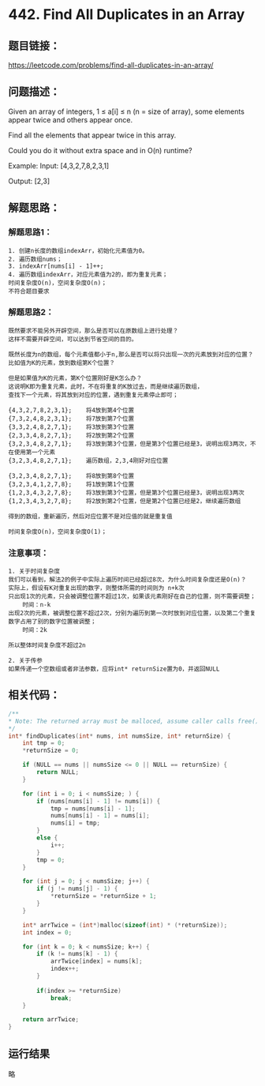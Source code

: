 # 442. Find All Duplicates in an Array

## 题目链接：

https://leetcode.com/problems/find-all-duplicates-in-an-array/

## 问题描述：

Given an array of integers, 1 ≤ a[i] ≤ n (n = size of array), some elements appear twice and others appear once.

Find all the elements that appear twice in this array.

Could you do it without extra space and in O(n) runtime?

Example:
Input:
[4,3,2,7,8,2,3,1]

Output:
[2,3]
  
## 解题思路：

### 解题思路1：
    1. 创建n长度的数组indexArr，初始化元素值为0。
    2. 遍历数组nums；
    3. indexArr[nums[i] - 1]++;
    4. 遍历数组indexArr，对应元素值为2的，即为重复元素；
    时间复杂度O(n)，空间复杂度O(n)；
    不符合题目要求
    
### 解题思路2：
    既然要求不能另外开辟空间，那么是否可以在原数组上进行处理？
    这样不需要开辟空间，可以达到节省空间的目的。
    
    既然长度为n的数组，每个元素值都小于n,那么是否可以将只出现一次的元素放到对应的位置？
    比如值为K的元素，放到数组第K个位置？
    
    但是如果值为K的元素，第K个位置刚好是K怎么办？
    这说明K即为重复元素，此时，不在将重复的K放过去，而是继续遍历数组，
    查找下一个元素，将其放到对应的位置，遇到重复元素停止即可；
    
    {4,3,2,7,8,2,3,1};    将4放到第4个位置
    {7,3,2,4,8,2,3,1};    将7放到第7个位置
    {3,3,2,4,8,2,7,1};    将3放到第3个位置
    {2,3,3,4,8,2,7,1};    将2放到第2个位置
    {3,2,3,4,8,2,7,1};    将3放到第3个位置，但是第3个位置已经是3，说明出现3两次，不在使用第一个元素
    {3,2,3,4,8,2,7,1};    遍历数组，2,3,4刚好对应位置
    
    {3,2,3,4,8,2,7,1};    将8放到第8个位置
    {3,2,3,4,1,2,7,8};    将1放到第1个位置
    {1,2,3,4,3,2,7,8};    将3放到第3个位置，但是第3个位置已经是3，说明出现3两次
    {1,2,3,4,3,2,7,8};    将2放到第2个位置，但是第2个位置已经是2，继续遍历数组
    
    得到的数组，重新遍历，然后对应位置不是对应值的就是重复值

    时间复杂度O(n)，空间复杂度O(1)；
    
### 注意事项：
    1. 关于时间复杂度
    我们可以看到，解法2的例子中实际上遍历时间已经超过8次，为什么时间复杂度还是O(n)？
    实际上，假设有K对重复出现的数字，则整体所需的时间则为 n+k次
    只出现1次的元素，只会被调整位置不超过1次，如果该元素刚好在自己的位置，则不需要调整；
        时间：n-k
    出现2次的元素，被调整位置不超过2次，分别为遍历到第一次时放到对应位置，以及第二个重复数字占用了别的数字位置被调整；
        时间：2k
    
    所以整体时间复杂度不超过2n
    
    2. 关于传参
    如果传递一个空数组或者非法参数，应将int* returnSize置为0，并返回NULL

## 相关代码：

```c
/**
* Note: The returned array must be malloced, assume caller calls free().
*/
int* findDuplicates(int* nums, int numsSize, int* returnSize) {
    int tmp = 0;
	*returnSize = 0;

	if (NULL == nums || numsSize <= 0 || NULL == returnSize) {
		return NULL;
	}

	for (int i = 0; i < numsSize; ) {
		if (nums[nums[i] - 1] != nums[i]) {
			tmp = nums[nums[i] - 1];
			nums[nums[i] - 1] = nums[i];
			nums[i] = tmp;
		}
		else {
			i++;
		}
		tmp = 0;
	}

	for (int j = 0; j < numsSize; j++) {
		if (j != nums[j] - 1) {
			*returnSize = *returnSize + 1;
		}
	}

	int* arrTwice = (int*)malloc(sizeof(int) * (*returnSize));
	int index = 0;

	for (int k = 0; k < numsSize; k++) {
		if (k != nums[k] - 1) {
			arrTwice[index] = nums[k];
			index++;
		}
        
        if(index >= *returnSize)
            break;
	}

	return arrTwice;
}
```

## 运行结果
略
